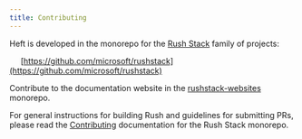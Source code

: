 ```yaml
---
title: Contributing
---
```


Heft is developed in the monorepo for the [Rush Stack](@rushstack/) family of projects:

&nbsp;&nbsp;&nbsp;&nbsp; [https://github.com/microsoft/rushstack](https://github.com/microsoft/rushstack)

Contribute to the documentation website in the
[rushstack-websites](https://github.com/microsoft/rushstack-websites/blob/main/websites/heft.rushstack.io/) monorepo.

For general instructions for building Rush and guidelines for submitting PRs, please read the
[Contributing](@rushstack/pages/contributing/get_started/) documentation for the Rush Stack
monorepo.
